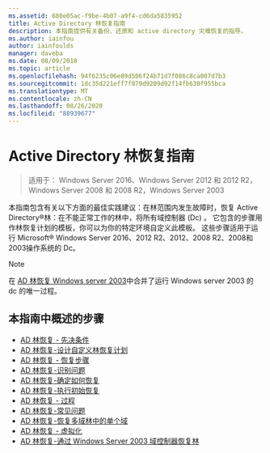 ```yaml
---
ms.assetid: 680e05ac-f9be-4b07-a9f4-cd6da5835952
title: Active Directory 林恢复指南
description: 本指南提供有关备份、还原和 active directory 灾难恢复的指导。
ms.author: iainfou
author: iainfoulds
manager: daveba
ms.date: 08/09/2018
ms.topic: article
ms.openlocfilehash: 94f6235c06e89d506f24b71d7f086c8ca007d7b3
ms.sourcegitcommit: 1dc35d221eff7f079d9209d92f14fb630f955bca
ms.translationtype: MT
ms.contentlocale: zh-CN
ms.lasthandoff: 08/26/2020
ms.locfileid: "88939677"
---
```

# <a name="active-directory-forest-recovery-guide"></a>Active Directory 林恢复指南

>适用于： Windows Server 2016、Windows Server 2012 和 2012 R2，Windows Server 2008 和 2008 R2，Windows Server 2003

本指南包含有关以下方面的最佳实践建议：在林范围内发生故障时，恢复 Active Directory®林：在不能正常工作的林中，将所有域控制器 (Dc) 。 它包含的步骤用作林恢复计划的模板，你可以为你的特定环境自定义此模板。 这些步骤适用于运行 Microsoft® Windows Server 2016、2012 R2、2012、2008 R2、2008和2003操作系统的 Dc。

> [!NOTE]
> 在 [AD 林恢复 Windows server 2003](AD-Forest-Recovery-Windows-Server-2003.md)中合并了运行 Windows server 2003 的 dc 的唯一过程。

## <a name="steps-outlined-in-this-guide"></a>本指南中概述的步骤

- [AD 林恢复 - 先决条件](AD-Forest-Recovery-Prerequisties.md)
- [AD 林恢复-设计自定义林恢复计划](AD-Forest-Recovery-Devising-a-Plan.md)
- [AD 林恢复 - 恢复步骤](AD-Forest-Recovery-Steps-For-Restoring.md)
- [AD 林恢复-识别问题](AD-Forest-Recovery-Identify-the-Problem.md)
- [AD 林恢复-确定如何恢复](AD-Forest-Recovery-Determine-how-to-Recover.md)
- [AD 林恢复-执行初始恢复](AD-Forest-Recovery-Perform-initial-recovery.md)
- [AD 林恢复 - 过程](AD-Forest-Recovery-Procedures.md)
- [AD 林恢复-常见问题](AD-Forest-Recovery-FAQ.md)
- [AD 林恢复-恢复多域林中的单个域](AD-Forest-Recovery-Single-Domain-in-Multidomain-Recovery.md)
- [AD 林恢复 - 虚拟化](AD-Forest-Recovery-Virtualization.md)
- [AD 林恢复-通过 Windows Server 2003 域控制器恢复林](AD-Forest-Recovery-Windows-Server-2003.md)
